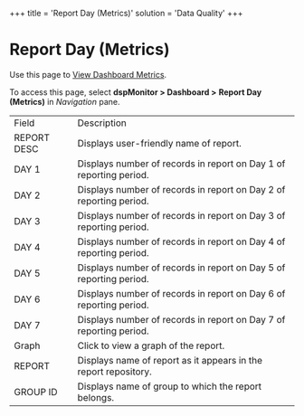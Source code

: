 +++
title = 'Report Day (Metrics)'
solution = 'Data Quality'
+++

# Report Day (Metrics)

<div class="use">

Use this page to [View Dashboard
Metrics](../Use_Cases/View_Dashboard_Metrics).

</div>

To access this page, select <span style="font-weight: bold;">dspMonitor
\> </span>**Dashboard \>** **Report Day (Metrics)**
in *Navigation* pane.

|             |                                                                    |
| ----------- | ------------------------------------------------------------------ |
| Field       | Description                                                        |
| REPORT DESC | Displays user-friendly name of report.                             |
| DAY 1       | Displays number of records in report on Day 1 of reporting period. |
| DAY 2       | Displays number of records in report on Day 2 of reporting period. |
| DAY 3       | Displays number of records in report on Day 3 of reporting period. |
| DAY 4       | Displays number of records in report on Day 4 of reporting period. |
| DAY 5       | Displays number of records in report on Day 5 of reporting period. |
| DAY 6       | Displays number of records in report on Day 6 of reporting period. |
| DAY 7       | Displays number of records in report on Day 7 of reporting period. |
| Graph       | Click to view a graph of the report.                               |
| REPORT      | Displays name of report as it appears in the report repository.    |
| GROUP ID    | Displays name of group to which the report belongs.                |
